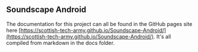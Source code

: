 ## Soundscape Android

The documentation for this project can all be found in the GitHub pages site here [https://scottish-tech-army.github.io/Soundscape-Android/](https://scottish-tech-army.github.io/Soundscape-Android/). It's all compiled from markdown in the docs folder.

